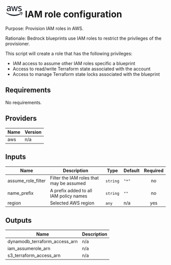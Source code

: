 # ![AWS](aws-logo.png) IAM role configuration

Purpose: Provision IAM roles in AWS.

Rationale: Bedrock blueprints use IAM roles to restrict the privileges of the provisioner.

This script will create a role that has the following privileges:

* IAM access to assume other IAM roles specific a blueprint
* Access to read/write Terraform state associated with the account
* Access to manage Terraform state locks associated with the blueprint

## Requirements

No requirements.

## Providers

| Name | Version |
|------|---------|
| aws | n/a |

## Inputs

| Name | Description | Type | Default | Required |
|------|-------------|------|---------|:--------:|
| assume\_role\_filter | Filter the IAM roles that may be assumed | `string` | `"*"` | no |
| name\_prefix | A prefix added to all IAM policy names | `string` | `""` | no |
| region | Selected AWS region | `any` | n/a | yes |

## Outputs

| Name | Description |
|------|-------------|
| dynamodb\_terraform\_access\_arn | n/a |
| iam\_assumerole\_arn | n/a |
| s3\_terraform\_access\_arn | n/a |

